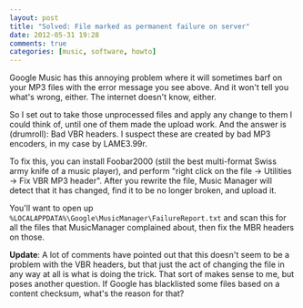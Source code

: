 ```yaml
---
layout: post
title: "Solved: File marked as permanent failure on server"
date: 2012-05-31 19:28
comments: true
categories: [music, software, howto]
---
```

Google Music has this annoying problem where it will sometimes barf on your MP3
files with the error message you see above. And it won't tell you what's wrong,
either. The internet doesn't know, either.

<!-- more -->
So I set out to take those unprocessed files and apply any change to them I
could think of, until one of them made the upload work. And the answer is
(drumroll): Bad VBR headers. I suspect these are created by bad MP3 encoders, in
my case by LAME3.99r.

To fix this, you can install Foobar2000 (still the best multi-format Swiss army
knife of a music player), and perform "right click on the file -> Utilities ->
Fix VBR MP3 header". After you rewrite the file, Music Manager will detect that
it has changed, find it to be no longer broken, and upload it.

You'll want to open up `%LOCALAPPDATA%\Google\MusicManager\FailureReport.txt` and
scan this for all the files that MusicManager complained about, then fix the MBR
headers on those. 


**Update**: A lot of comments have pointed out that this doesn't seem
to be a problem with the VBR headers, but that just the act of
changing the file in any way at all is what is doing the trick. That
sort of makes sense to me, but poses another question. If Google has
blacklisted some files based on a content checksum, what's the reason
for that?
